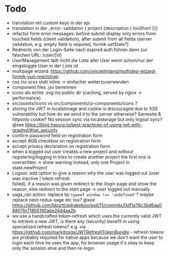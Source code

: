 # Todo
  * translation mit custom keys in der api
  * translation in der _error: validation { project {description { tooShort }}}
  * refactor form error messages: before submit display only errors from touched fields
    (client validation), after submit from all fields (server validation, e.g. empty field is
    required, formik setState?)
  * Redirects von der Login-Seite nach expired auth führen dann zur falschen URL: /user/[id]
  * UserManagement lädt nicht die Liste aller User wenn schon/nur der eingeloggte User in der
    Liste ist
  * multipage wizard: https://github.com/vincentntang/multistep-wizard-formik-yup-reactstrap
  * css ins scss statt inline -> einfacher weiterzuverwenden
  * component files .jsx benennen
  * icons als echte .svg ins public dir (caching, served by nginx -> performance)
  * src/assets/icons vs src/components/ui-components/icons ?
  * storing the JWT in localstorage and cookie is discouraged due to XSS vulnerability but how
    do we send it to the server otherwise? Samesite & httponly cookie? No session sync via localstorage but only logout sync? @see https://blog.hasura.io/best-practices-of-using-jwt-with-graphql/#jwt_security
  * confirm password field on registration form
  * accept AGB checkbox on registration form
  * accept privacy declaration on registration form
  * when a logged out user creates a new project and without registering/logging in tries to 
    create another project the first one is overwritten -> show warning instead, only one Project in state.newProject
  * Logout: add option to give a reason why the user was logged out (user was inactive | token refresh   
    failed), if a reason was given redirect to the /login page and show the reason, else redirect to the
    start page -> user logged out manually
  * saga_ran action: replace by ``typeof window !== 'undefined'``? maybe replace next-redux-sage etc too?  @see https://github.com/bbortt/qdrakeboo/pull/11/commits/0df1a76c3bd6aa08807fe71855190abe24d4aa2b
  * we use a handcrafted token-refresh which uses the currently valid JWT to retrieve a new JWT, is there
    any (security) benefit in using specialized refresh tokens? e.g. via https://github.com/markitosgv/JWTRefreshTokenBundle - refresh tokens are probably required for native apps because we don't want the user to login each time he uses the app, for browser usage it's okay to keep only the session alive and then re-login
  